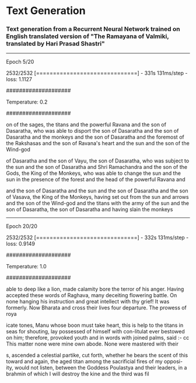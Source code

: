 # Text Generation


### Text generation from a Recurrent Neural Network trained on English translated version of "The Ramayana of Valmiki, translated by Hari Prasad Shastri"


<hr/>


Epoch 5/20

2532/2532 [==============================] - 331s 131ms/step - loss: 1.1127

####################

Temperature: 0.2

####################

on of the 
sages, the titans and the powerful 
Ravana and the son of Dasaratha, who was able to disport the son of 
Dasaratha and the son of Dasaratha and the 
monkeys and the son of Dasaratha and 
the foremost of the Rakshasas and 
the son of Ravana's heart and the 
sun and the son of the Wind-god 

 of Dasaratha and 
the son of Vayu, the son of Dasaratha, 
who was subject to the sun and 
the son of Dasaratha and Shri Ramachandra and 
the son of the Gods, the King of the Monkeys, 
who was able to change the sun and 
the sun in the presence of the 
forest and the head of the powerful 
Ravana and

 and the son of Dasaratha and the 
sun and the son of Dasaratha and 
the son of Vasava, the King of the Monkeys, having set out from the sun and 
arrows and the son of the Wind-god 
and the titans with the army of the 
sun and the son of Dasaratha, the 
son of Dasaratha and having slain the 
monkeys


<hr/>




Epoch 20/20

2532/2532 [==============================] - 332s 131ms/step - loss: 0.9149

####################

Temperature: 1.0

####################

able to deep like a lion, made calamity bore the terror of his anger. Having accepted these words 
of Raghava, many deceiting flowering 
battle. On none hanging his instruction and great intellect with thy grief! It was formerly. Now 
Bharata and cross their lives four departure. The prowess of roya

icate tones, Manu whose boon 
must take heart, this is help to the titans in seas for shouting, lay possessed of 
himself with con-litulat ever 
bestowed on him; therefore, provoked youth and in 
words with joined palms, said :- 
cc This matter none were mine own abode. None were mastered with their

s, 
ascended a celestial partike, cut forth, whether he bears the scent 
of this toward and again, the aged titan among 
the sacrificial fires of my opposi- 
ity, would not listen, between the 
Goddess Poulastya and their leaders, in a 
brahmin of which I will destroy the kine 
and the third was fil


